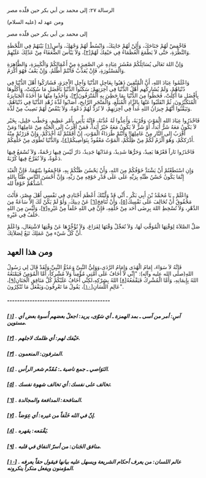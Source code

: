   الرسالة  ٢٧: إلى محمد بن أبي بكر حين قلّده مصر	

ومن عهد له (عليه السلام)

إلى محمد بن أبي بكر حين قلّده مصر

فَاخْفِضْ لَهُمْ جَنَاحَكَ، وَأَلِنْ لَهُمْ جَانِبَكَ، وَابْسُطْ لَهُمْ وَجْهَكَ، وَآسِ[[١\]](https://arabic.balaghah.net/node/691#_ftn1) بَيْنَهُمْ فِي اللَّحْظَةِ وَالنَّظْرَةِ، حَتَّى لاَ يَطْمَعَ الْعُظَمَاءُ فِي حَيْفِكَ لَهُمْ[[٢\]](https://arabic.balaghah.net/node/691#_ftn2)، وَلاَ يَيْأَسَ الضُّعَفَاءُ مِنْ عَدْلِكَ عَلَيْهِمْ.

وَإنَّ اللهَ تَعَالَى يُسَائِلُكُمْ مَعْشَرَ عِبَادِهِ عَنِ الصَّغِيرَةِ مِنْ أَعْمَالِكُمْ وَالْكَبِيرَةِ، وَالظَّاهِرَةِ  وَالْمَسْتُورَةِ، فَإِنْ يُعَذِّبْ فَأَنْتُمْ أَظْلَمُ، وَإِنْ يَعْفُ  فَهُوَ أَكْرَمُ.

وَاعْلَمُوا عِبَادَ اللهِ، أَنَّ الْمُتَّقِينَ ذَهَبُوا  بِعَاجِلِ الدُّنْيَا وَآجِلِ الاْخِرَةِ، فَشَارَكُوا أَهْلَ الدُّنْيَا  فِي دُنْيَاهُمْ، وَلَمْ يُشَارِكُهم أَهْلُ الدُّنْيَا فِي آخِرَتِهِمْ;  سَكَنُوا الدُّنْيَا بَأَفْضَلِ مَا سُكِنَتْ، وَأَكَلُوهَا بِأَفْضَلِ مَا أُكِلَتْ، فَحَظُوا مِنَ الدُّنْيَا بِمَا حَظِيَ بِهِ الْمُتْرَفُونَ[[٣\]](https://arabic.balaghah.net/node/691#_ftn3)، وَأَخَذُوا مِنْهَا مَا أَخَذَهُ الْجَبَابِرَةُ الْمُتَكَبِّرُونَ، ثُمَّ انْقَلَبُوا عَنْهَا بِالزَّادِ الْمُبَلِّغِ، وَالْمَتْجَرِ الرَّابِحِ،  أَصَابُوا لَذَّةَ زُهْدِ الدُّنْيَا فِي دُنْيَاهُمْ، وَتَيَقَّنُوا  أَنَّهُمْ جِيرَانُ اللهِ غَداً فِي آخِرَتِهِمْ، لاَ تُرَدُّ لَهُمْ  دَعْوَةٌ، وَلاَ يَنْقُصُ لَهُمْ نَصِيبٌ مِنْ لَذَّة.

فَاحْذَرُوا عِبَادَ اللهِ الْمَوْتَ وَقُرْبَهُ، وَأَعِدُّوا لَهُ عُدَّتَهُ، فَإِنَّهُ يَأْتِي بِأَمْر عَظِيم، وَخَطْب جَلِيل،  بِخَيْر لاَ يَكُونُ مَعَهُ شَرٌّ أَبَداً، أَوْ شَرٍّ لاَ يَكُونُ مَعَهُ  خَيْرٌ أَبَداً، فَمَنْ أَقْرَبُ إِلَى الْجَنَّةِ مِنْ عَامِلِهَا! وَمَنْ أَقْرَبُ إِلى النَّارِ مِنْ عَامِلِهَا! وَأَنْتُمْ طُرَدَاءُ الْمَوْتِ، إِنْ أَقَمْتُمْ لَهُ أَخْذَكُمْ، وَإِنْ فَرَرْتُمْ مِنْهُ أَدْرَككُمْ،  وَهُوَ أَلْزَمُ لَكُمْ مِنْ ظِلِّكُمْ، الْمَوْتُ مَعْقُودٌ  بِنَوَاصِيكُمْ[[٤\]](https://arabic.balaghah.net/node/691#_ftn4)، وَالدُّنْيَا تُطْوَى مِنْ خَلْفِكُمْ.

فَاحْذَرُوا نَاراً قَعْرُهَا بَعِيدٌ، وَحَرُّهَا شَدِيدٌ،  وَعَذَابُهَا جَدِيدٌ، دَارٌ لَيْسَ فِيها رَحْمَةٌ، وَلاَ تُسْمَعُ فِيهَا دَعْوَةٌ، وَلاَ تُفَرَّجُ فِيهَا كُرْبَهٌ.

وَإِنِ اسْتَطَعْتُمْ أَنْ يَشْتَدَّ خَوْفُكُمْ مِنَ اللهِ،  وَأَنْ يَحْسُنَ ظَنُّكُمْ بِهِ، فَاجْمَعُوا بيْنَهُمَا، فَإِنَّ  الْعَبْدَ إِنَّمَا يَكُونُ حُسْنُ ظَنِّهِ بِرَبِّهِ عَلَى عَلَى قَدْرِ  خَوْفِهِ مِنْ رَبِّهِ، وَإِنَّ أَحْسَنَ النَّاسِ ظَنّاً بِاللهِ  أَشَدُّهُمْ خَوْفاً لله.

وَاعْلَمْ ـ يَا مُحَمَّدُ بْنَ أَبِي بَكْر ـ أَنِّي قَدْ  وَلَّيْتُكَ أَعْظَمَ أَجْنَادِي فِي نَفْسِي أَهْلَ مِصْرَ، فَأَنْتَ  مَحْقُوقٌ أَنْ تُخَالِفَ عَلَى نَفْسِكَ[[٥\]](https://arabic.balaghah.net/node/691#_ftn5)، وَأَنْ تُنَافِحَ[[٦\]](https://arabic.balaghah.net/node/691#_ftn6) عَنْ دِينِكَ، وَلَوْ لَمْ يَكُنْ لَكَ إِلاَّ سَاعَةٌ مِنَ الدَّهْرِ،  وَلاَ تُسْخِطِ اللهَ بِرِضَى أَحَد مِنْ خَلْقِهِ، فَإِنَّ فِي اللهِ  خَلَفاً مِنْ غَيْرِهِ[[٧\]](https://arabic.balaghah.net/node/691#_ftn7)، وَلَيْسَ مِنَ اللهِ خَلَفٌ فِي غَيْرِهِ.

صَلِّ الصَّلاَةَ لِوَقْتِهَا الْمُوَقَّتِ لَهَا، وَلاَ  تُعَجِّلْ وَقْتَهَا لِفَرَاغ، وَلاَ تُؤْخِّرْهَا عَنْ وَقْتِهَا  لاشْتِغَال، وَاعْلَمْ أَنَّ كُلَّ شَيْء مِنْ عَمَلِكَ تَبَعٌ  لِصَلاَتِكَ.

## ومن هذا العهد

فَإِنَّهُ لاَ سَوَاءَ، إِمَامُ الْهُدَى وَإِمَامُ  الرَّدَى،وَوَلِيُّ النَّبِىِّ وَعَدُوُّ النَّبِيِّ،وَلَقَدْ قَالَ لِي  رَسُولُ اللهِ(صلى الله عليه وآله): "إِنِّي لاَ أَخَافُ عَلَى أُمَّتِي  مُؤْمِناً وَلاَ مُشْرِكاً، أَمَّا الْمُؤمِنُ فَيَمْنَعُهُ اللهُ  بِإِيمَانِهِ، وَأَمَّا الْمُشْرِكُ فَيَقْمَعُهُ[[٨\]](https://arabic.balaghah.net/node/691#_ftn8) اللهُ بِشِرْكِهِ،لكِنِّي أَخَافُ عَلَيْكُمْ كُلَّ مَنَافِقِ الْجَنَانِ[[٩\]](https://arabic.balaghah.net/node/691#_ftn9)، عَالِمِ اللِّسَانِ[[١٠\]](https://arabic.balaghah.net/node/691#_ftn10)، يَقُولُ مَا تَعْرِفُونَ،وَيَفْعَلُ مَا تُنْكِرُونَ".

##### -----------------------------------------

##### [[١\]](https://arabic.balaghah.net/node/691#_ftnref1) . آسِ: أمر من آسى ـ بمد الهمزة ـ أي سَوّى، يريد: اجعلْ بعضهم أُسوة بعض أي مستوين.

##### [[٢\]](https://arabic.balaghah.net/node/691#_ftnref2) . حَيْفك لهم: أي ظلمك لاجلهم.

##### [[٣\]](https://arabic.balaghah.net/node/691#_ftnref3) . المترفون: المنعمون.

##### [[٤\]](https://arabic.balaghah.net/node/691#_ftnref4) . النَوَاصي ـ جمع ناصية ـ: مُقَدّم شعر الرأس.

##### [[٥\]](https://arabic.balaghah.net/node/691#_ftnref5) . تخالف على نفسك: أي تخالف شهوة نفسك.

##### [[٦\]](https://arabic.balaghah.net/node/691#_ftnref6) . المنافحة: المدافعة والمجالدة.

##### [[٧\]](https://arabic.balaghah.net/node/691#_ftnref7) . إنّ في الله خَلَفاً من غيره: أي عِوَضاً.

##### [[٨\]](https://arabic.balaghah.net/node/691#_ftnref8) . يَقْمَعه: يقهره.

##### [[٩\]](https://arabic.balaghah.net/node/691#_ftnref9) . منافق الجَنان: من أسرّ النفاق في قلبه.

##### [[١٠\]](https://arabic.balaghah.net/node/691#_ftnref10) . عالم اللسان: من يعرف أحكام الشريعة ويسهل عليه بيانها فيقول حقاً يعرفه المؤمنون ويفعل منكراً ينكرونه. 
